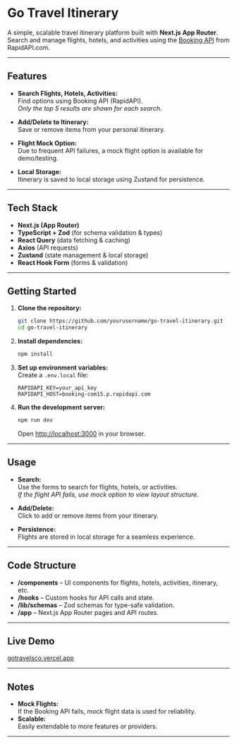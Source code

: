 # Go Travel Itinerary

A simple, scalable travel itinerary platform built with **Next.js App Router**. Search and manage flights, hotels, and activities using the [Booking API](https://rapidapi.com/booking-com/api/booking-com15/) from RapidAPI.com.

---

## Features

- **Search Flights, Hotels, Activities:**  
  Find options using Booking API (RapidAPI).  
  _Only the top 5 results are shown for each search._

- **Add/Delete to Itinerary:**  
  Save or remove items from your personal itinerary.

- **Flight Mock Option:**  
  Due to frequent API failures, a mock flight option is available for demo/testing.

- **Local Storage:**  
 Itinerary is saved to local storage using Zustand for persistence.

---

## Tech Stack

- **Next.js (App Router)**
- **TypeScript + Zod** (for schema validation & types)
- **React Query** (data fetching & caching)
- **Axios** (API requests)
- **Zustand** (state management & local storage)
- **React Hook Form** (forms & validation)

---

## Getting Started

1. **Clone the repository:**

   ```bash
   git clone https://github.com/yourusername/go-travel-itinerary.git
   cd go-travel-itinerary
   ```

2. **Install dependencies:**

   ```bash
   npm install
   ```

3. **Set up environment variables:**  
   Create a `.env.local` file:

   ```env
   RAPIDAPI_KEY=your_api_key
   RAPIDAPI_HOST=booking-com15.p.rapidapi.com
   ```

4. **Run the development server:**
   ```bash
   npm run dev
   ```
   Open [http://localhost:3000](http://localhost:3000) in your browser.

---

## Usage

- **Search:**  
  Use the forms to search for flights, hotels, or activities.  
  _If the flight API fails, use mock option to view layout structure._

- **Add/Delete:**  
  Click to add or remove items from your itinerary.

- **Persistence:**  
  Flights are stored in local storage for a seamless experience.

---

## Code Structure

- **/components** – UI components for flights, hotels, activities, itinerary, etc.
- **/hooks** – Custom hooks for API calls and state.
- **/lib/schemas** – Zod schemas for type-safe validation.
- **/app** – Next.js App Router pages and API routes.

---

## Live Demo

[gotravelsco.vercel.app](https://gotravelsco.vercel.app)

---

## Notes

- **Mock Flights:**  
  If the Booking API fails, mock flight data is used for reliability.
- **Scalable:**  
  Easily extendable to more features or providers.
---
